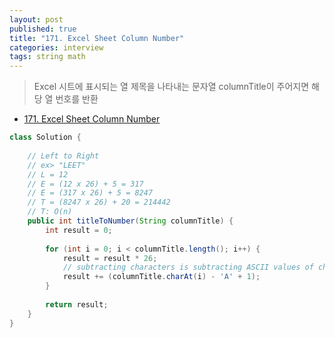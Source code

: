 ```yaml
---
layout: post
published: true
title: "171. Excel Sheet Column Number"
categories: interview
tags: string math
---
```


> Excel 시트에 표시되는 열 제목을 나타내는 문자열 columnTitle이 주어지면 해당 열 번호를 반환

- [171. Excel Sheet Column Number](https://leetcode.com/problems/excel-sheet-column-number/)

```java
class Solution {
    
    // Left to Right
    // ex> "LEET"
    // L = 12
    // E = (12 x 26) + 5 = 317
    // E = (317 x 26) + 5 = 8247
    // T = (8247 x 26) + 20 = 214442
    // T: O(n)
    public int titleToNumber(String columnTitle) {
        int result = 0;
        
        for (int i = 0; i < columnTitle.length(); i++) {
            result = result * 26;
            // subtracting characters is subtracting ASCII values of characters
            result += (columnTitle.charAt(i) - 'A' + 1);
        }
        
        return result;
    }
}
```